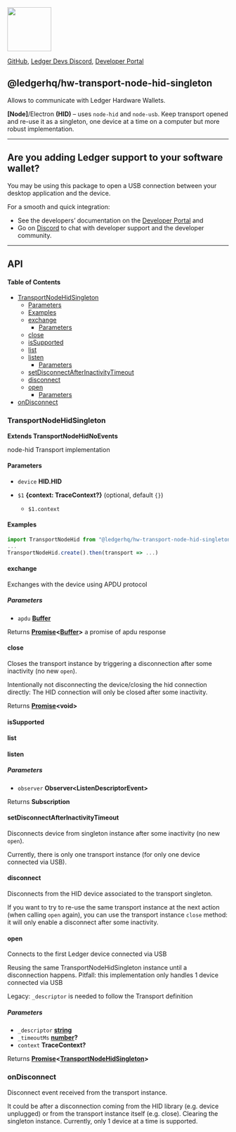 <img src="https://user-images.githubusercontent.com/4631227/191834116-59cf590e-25cc-4956-ae5c-812ea464f324.png" height="100" />

[GitHub](https://github.com/LedgerHQ/ledger-live/),
[Ledger Devs Discord](https://developers.ledger.com/discord-pro),
[Developer Portal](https://developers.ledger.com/)

## @ledgerhq/hw-transport-node-hid-singleton

Allows to communicate with Ledger Hardware Wallets.

**\[Node]**/Electron **(HID)** – uses `node-hid` and `node-usb`. Keep transport opened and re-use it as a singleton, one device at a time on a computer but more robust implementation.

***

## Are you adding Ledger support to your software wallet?

You may be using this package to open a USB connection between your desktop application and the device.

For a smooth and quick integration:

*   See the developers’ documentation on the [Developer Portal](https://developers.ledger.com/docs/transport/overview/) and
*   Go on [Discord](https://developers.ledger.com/discord-pro/) to chat with developer support and the developer community.

***

## API

<!-- Generated by documentation.js. Update this documentation by updating the source code. -->

#### Table of Contents

*   [TransportNodeHidSingleton](#transportnodehidsingleton)
    *   [Parameters](#parameters)
    *   [Examples](#examples)
    *   [exchange](#exchange)
        *   [Parameters](#parameters-1)
    *   [close](#close)
    *   [isSupported](#issupported)
    *   [list](#list)
    *   [listen](#listen)
        *   [Parameters](#parameters-2)
    *   [setDisconnectAfterInactivityTimeout](#setdisconnectafterinactivitytimeout)
    *   [disconnect](#disconnect)
    *   [open](#open)
        *   [Parameters](#parameters-3)
*   [onDisconnect](#ondisconnect)

### TransportNodeHidSingleton

**Extends TransportNodeHidNoEvents**

node-hid Transport implementation

#### Parameters

*   `device` **HID.HID**&#x20;
*   `$1` **{context: TraceContext?}**  (optional, default `{}`)

    *   `$1.context` &#x20;

#### Examples

```javascript
import TransportNodeHid from "@ledgerhq/hw-transport-node-hid-singleton";
...
TransportNodeHid.create().then(transport => ...)
```

#### exchange

Exchanges with the device using APDU protocol

##### Parameters

*   `apdu` **[Buffer](https://nodejs.org/api/buffer.html)**&#x20;

Returns **[Promise](https://developer.mozilla.org/docs/Web/JavaScript/Reference/Global_Objects/Promise)<[Buffer](https://nodejs.org/api/buffer.html)>** a promise of apdu response

#### close

Closes the transport instance by triggering a disconnection after some inactivity (no new `open`).

Intentionally not disconnecting the device/closing the hid connection directly:
The HID connection will only be closed after some inactivity.

Returns **[Promise](https://developer.mozilla.org/docs/Web/JavaScript/Reference/Global_Objects/Promise)\<void>**&#x20;

#### isSupported

#### list

#### listen

##### Parameters

*   `observer` **Observer\<ListenDescriptorEvent>**&#x20;

Returns **Subscription**&#x20;

#### setDisconnectAfterInactivityTimeout

Disconnects device from singleton instance after some inactivity (no new `open`).

Currently, there is only one transport instance (for only one device connected via USB).

#### disconnect

Disconnects from the HID device associated to the transport singleton.

If you want to try to re-use the same transport instance at the next action (when calling `open` again), you can use
the transport instance `close` method: it will only enable a disconnect after some inactivity.

#### open

Connects to the first Ledger device connected via USB

Reusing the same TransportNodeHidSingleton instance until a disconnection happens.
Pitfall: this implementation only handles 1 device connected via USB

Legacy: `_descriptor` is needed to follow the Transport definition

##### Parameters

*   `_descriptor` **[string](https://developer.mozilla.org/docs/Web/JavaScript/Reference/Global_Objects/String)**&#x20;
*   `_timeoutMs` **[number](https://developer.mozilla.org/docs/Web/JavaScript/Reference/Global_Objects/Number)?**&#x20;
*   `context` **TraceContext?**&#x20;

Returns **[Promise](https://developer.mozilla.org/docs/Web/JavaScript/Reference/Global_Objects/Promise)<[TransportNodeHidSingleton](#transportnodehidsingleton)>**&#x20;

### onDisconnect

Disconnect event received from the transport instance.

It could be after a disconnection coming from the HID library (e.g. device unplugged) or from the transport instance itself (e.g. close).
Clearing the singleton instance.
Currently, only 1 device at a time is supported.
